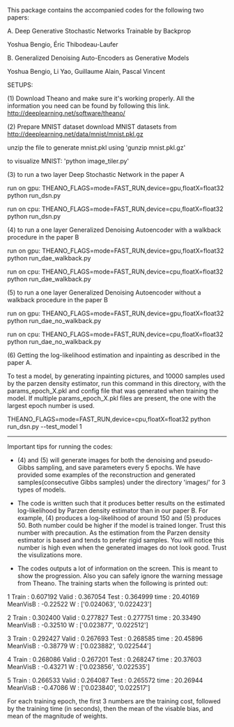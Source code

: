 This package contains the accompanied codes for the following two papers:

A. Deep Generative Stochastic Networks Trainable by Backprop

Yoshua Bengio, Éric Thibodeau-Laufer

B. Generalized Denoising Auto-Encoders as Generative Models

Yoshua Bengio, Li Yao, Guillaume Alain, Pascal Vincent

SETUPS:

(1) Download Theano and make sure it's working properly. 
All the information you need can be found by following this link.
http://deeplearning.net/software/theano/

(2) Prepare MNIST dataset
download MNIST datasets from http://deeplearning.net/data/mnist/mnist.pkl.gz

unzip the file to generate mnist.pkl using 'gunzip mnist.pkl.gz'

to visualize MNIST: 'python image_tiler.py'

(3) to run a two layer Deep Stochastic Network in the paper A

run on gpu: THEANO_FLAGS=mode=FAST_RUN,device=gpu,floatX=float32 python run_dsn.py

run on cpu: THEANO_FLAGS=mode=FAST_RUN,device=cpu,floatX=float32 python run_dsn.py

(4) to run a one layer Generalized Denoising Autoencoder with a walkback procedure in the paper B 

run on gpu: THEANO_FLAGS=mode=FAST_RUN,device=gpu,floatX=float32 python run_dae_walkback.py

run on cpu: THEANO_FLAGS=mode=FAST_RUN,device=cpu,floatX=float32 python run_dae_walkback.py

(5) to run a one layer Generalized Denoising Autoencoder without a walkback procedure in the paper B 

run on gpu: THEANO_FLAGS=mode=FAST_RUN,device=gpu,floatX=float32 python run_dae_no_walkback.py

run on cpu: THEANO_FLAGS=mode=FAST_RUN,device=cpu,floatX=float32 python run_dae_no_walkback.py 

(6) Getting the log-likelihood estimation and inpainting as described in the paper A. 

To test a model, by generating inpainting pictures, and 10000 samples used by the parzen density estimator, run this command in this directory, with the params_epoch_X.pkl and config file that was generated when training the model. If multiple params_epoch_X.pkl files are present, the one with the largest epoch number is used.

THEANO_FLAGS=mode=FAST_RUN,device=cpu,floatX=float32 python run_dsn.py --test_model 1

---------------------------
Important tips for running the codes:

* (4) and (5) will generate images for both the denoising and pseudo-Gibbs sampling, and save parameters every 5 epochs. We have provided some examples of the reconstruction and generated samples(consecutive Gibbs samples) under the directory 'images/' for 3 types of models.  


* The code is written such that it produces better results on the estimated log-likelihood by Parzen density estimator than in our paper B. For example, (4) produces a log-likelihood of around 150 and (5) produces 50. Both number could be higher if the model is trained longer. Trust this number with precaution. As the estimation from the Parzen density estimator is based and tends to prefer rigid samples. You will notice this number is high even when the generated images do not look good. Trust the visulizations more. 

* The codes outputs a lot of information on the screen. This is meant to show the progression. Also you can safely ignore the warning message from Theano. The training starts when the following is printed out:

1       Train :  0.607192       Valid :  0.367054       Test  :  0.364999       time :  20.40169 MeanVisB :  -0.22522 W :  ['0.024063', '0.022423']

2       Train :  0.302400       Valid :  0.277827       Test  :  0.277751       time :  20.33490 MeanVisB :  -0.32510 W :  ['0.023877', '0.022512']

3       Train :  0.292427       Valid :  0.267693       Test  :  0.268585       time :  20.45896 MeanVisB :  -0.38779 W :  ['0.023882', '0.022544']

4       Train :  0.268086       Valid :  0.267201       Test  :  0.268247       time :  20.37603 MeanVisB :  -0.43271 W :  ['0.023856', '0.022535']

5       Train :  0.266533       Valid :  0.264087       Test  :  0.265572       time :  20.26944 MeanVisB :  -0.47086 W :  ['0.023840', '0.022517']

For each training epoch, the first 3 numbers are the training cost, followed by the training time (in seconds), then the mean of the visable bias, and mean of the magnitude of weights. 
